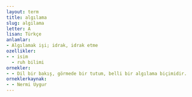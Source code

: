 ```yaml
---
layout: term
title: algılama
slug: algilama
letter: A
lisan: Türkçe
anlamlar:
- Algılamak işi; idrak, idrak etme
ozellikler:
- - isim
  - ruh bilimi
ornekler:
- - Dil bir bakış, görmede bir tutum, belli bir algılama biçimidir.
orneklerkaynak:
- - Nermi Uygur
---
```

